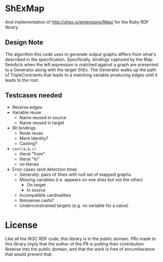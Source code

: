 # ShExMap

And implementation of http://shex.io/extensions/Map/ for the Ruby RDF library.

## Design Note

The algorithm this code uses to generate output graphs
differs from what's described in the specification.
Specifically, bindings captured
by the Map SemActs when
the left expression is matched against a graph
are presented to a Generator
along with the target ShEx.
The Generator walks up the path
of TripleContraints that leads to a matching variable
producing edges until it leads to the root.

## Testcases needed

* Reverse edges
* Variable reuse
  * Name reused in source
  * Name reused in target
* IRI bindings
  * Node reuse
  * Mere identity?
  * Casting?
* `cast(a,b,c)`
  * literal "from"
  * literal "to"
  * no literals
* Error cases (and detection time)
  * Generally: pairs of Shex with null set of mapped graphs
  * Missing variables (i.e. appears on one shex but not the other)
    * On target
    * In source
  * Incompatible cardinalities
  * Nonsense casts?
  * Underconstrained targets (e.g. no variable for a value)


# License

Like all the W3C RDF code, this library is in the public domain.
PRs made to this library imply that
the author of the PR
is putting their contribution likewise into the public domain,
and that the work is free of encumberance that would prevent that.
